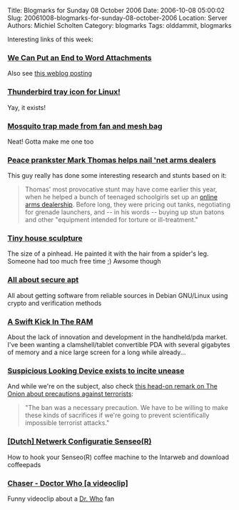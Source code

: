 Title: Blogmarks for Sunday 08 October 2006
Date: 2006-10-08 05:00:02
Slug: 20061008-blogmarks-for-sunday-08-october-2006
Location: Server
Authors: Michiel Scholten
Category: blogmarks
Tags: olddammit, blogmarks

<p>Interesting links of this week:</p>
<h3><a href="http://www.gnu.org/philosophy/no-word-attachments.html">We Can Put an End to Word Attachments</a></h3>
<p>Also see <a href="http://aquariusoft.org/~mbscholt/index.php?rantid=472">this weblog posting</a></p>
<h3><a href="http://moztraybiff.mozdev.org/">Thunderbird tray icon for Linux!</a></h3>
<p>Yay, it exists!</p>
<h3><a href="http://www.boingboing.net/2006/10/05/mosquito_trap_made_f.html">Mosquito trap made from fan and mesh bag</a></h3>
<p>Neat! Gotta make me one too</p>
<h3><a href="http://www.boingboing.net/2006/10/05/peace_prankster_mark.html">Peace prankster Mark Thomas helps nail 'net arms dealers</a></h3>
<p>This guy really has done some interesting research and stunts based on it:</p>

<blockquote><p class="quote">Thomas' most provocative stunt may have come earlier this year, when he helped a bunch of teenaged schoolgirls set up an <a href="http://www.newstatesman.com/Economy/200604030014">online arms dealership</a>. Before long, they were pricing out tanks, negotiating for grenade launchers, and -- in his words -- buying up stun batons and other "equipment intended for torture or ill-treatment."</p></blockquote>
<h3><a href="http://www.boingboing.net/2006/10/05/tiny_house_sculpture.html">Tiny house sculpture</a></h3>
<p>The size of a pinhead. He painted it with the hair from a spider's leg. Someone had too much free time ;) Awsome though</p>
<h3><a href="http://wiki.debian.org/SecureApt">All about secure apt</a></h3>
<p>All about getting software from reliable sources in Debian GNU/Linux using crypto and verification methods</p>
<h3><a href="http://www.brighthand.com/default.asp?newsID=12495">A Swift Kick In The RAM</a></h3>
<p>About the lack of innovation and development in the handheld/pda market. I've been wanting a clamshell/tablet convertible PDA with several gigabytes of memory and a nice large screen for a long while already...</p>
<h3><a href="http://www.boingboing.net/2006/09/30/suspicious_looking_d.html">Suspicious Looking Device exists to incite unease</a></h3>
<p>And while we're on the subject, also check <a href="http://www.boingboing.net/2006/09/30/war_on_moisture_in_t.html">this head-on remark on The Onion about precautions against terrorists</a>:</p>
<blockquote><p class="quote">"The ban was a necessary precaution. We have to be willing to make these kinds of sacrifices if we're going to prevent scientifically impossible terrorist attacks."</p></blockquote>
<h3><a href="http://www.retecool.com/senseo/">[Dutch] Netwerk Configuratie Senseo(R)</a></h3>
<p>How to hook your Senseo(R) coffee machine to the Intarweb and download coffeepads</p>
<h3><a href="http://youtube.com/watch?v=0s95Mm0cFqg">Chaser - Doctor Who [a videoclip]</a></h3>
<p>Funny videoclip about a <a href="http://www.bbc.co.uk/doctorwho/">Dr. Who</a> fan</p>
